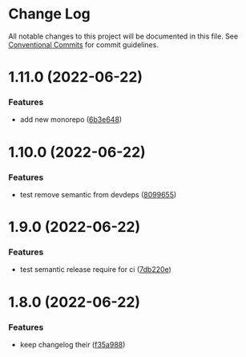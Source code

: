 # Change Log

All notable changes to this project will be documented in this file.
See [Conventional Commits](https://conventionalcommits.org) for commit guidelines.

# 1.11.0 (2022-06-22)


### Features

* add new monorepo ([6b3e648](https://github.com/cloverink/sample-lerna/commit/6b3e6481d36cc34e1fcea13f2c9e98284689c3d6))





# 1.10.0 (2022-06-22)


### Features

* test remove semantic from devdeps ([8099655](https://github.com/cloverink/sample-lerna/commit/8099655236a13d72aa7ace723cef925a2c814387))





# 1.9.0 (2022-06-22)


### Features

* test semantic release require for ci ([7db220e](https://github.com/cloverink/sample-lerna/commit/7db220e9a4b4418cb2c7c278364102b5b95b913b))





# 1.8.0 (2022-06-22)


### Features

* keep changelog their ([f35a988](https://github.com/cloverink/sample-lerna/commit/f35a9886e4a4345ac9233549148365558c23534d))
